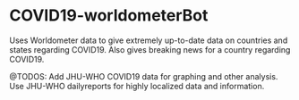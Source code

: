 # COVID19-worldometerBot

Uses Worldometer data to give extremely up-to-date data on countries and states regarding COVID19. Also gives breaking news for a country regarding COVID19. 

@TODOS: Add JHU-WHO COVID19 data for graphing and other analysis. Use JHU-WHO dailyreports for highly localized data and information.
